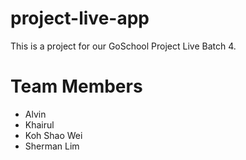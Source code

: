 # project-live-app

This is a project for our GoSchool Project Live Batch 4.

# Team Members

- Alvin
- Khairul
- Koh Shao Wei
- Sherman Lim
